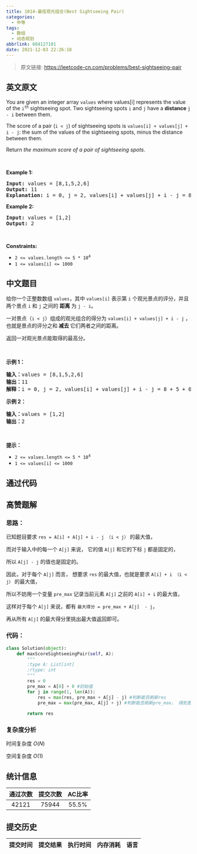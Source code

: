 ```yaml
---
title: 1014-最佳观光组合(Best Sightseeing Pair)
categories:
  - 中等
tags:
  - 数组
  - 动态规划
abbrlink: 684127101
date: 2021-12-03 22:26:18
---
```


> 原文链接: https://leetcode-cn.com/problems/best-sightseeing-pair


## 英文原文
<div><p>You are given an integer array <code>values</code> where values[i] represents the value of the <code>i<sup>th</sup></code> sightseeing spot. Two sightseeing spots <code>i</code> and <code>j</code> have a <strong>distance</strong> <code>j - i</code> between them.</p>

<p>The score of a pair (<code>i &lt; j</code>) of sightseeing spots is <code>values[i] + values[j] + i - j</code>: the sum of the values of the sightseeing spots, minus the distance between them.</p>

<p>Return <em>the maximum score of a pair of sightseeing spots</em>.</p>

<p>&nbsp;</p>
<p><strong>Example 1:</strong></p>

<pre>
<strong>Input:</strong> values = [8,1,5,2,6]
<strong>Output:</strong> 11
<strong>Explanation:</strong> i = 0, j = 2, values[i] + values[j] + i - j = 8 + 5 + 0 - 2 = 11
</pre>

<p><strong>Example 2:</strong></p>

<pre>
<strong>Input:</strong> values = [1,2]
<strong>Output:</strong> 2
</pre>

<p>&nbsp;</p>
<p><strong>Constraints:</strong></p>

<ul>
	<li><code>2 &lt;= values.length &lt;= 5 * 10<sup>4</sup></code></li>
	<li><code>1 &lt;= values[i] &lt;= 1000</code></li>
</ul>
</div>

## 中文题目
<div><p>给你一个正整数数组 <code>values</code>，其中 <code>values[i]</code> 表示第 <code>i</code> 个观光景点的评分，并且两个景点 <code>i</code> 和 <code>j</code> 之间的 <strong>距离</strong> 为 <code>j - i</code>。</p>

<p>一对景点（<code>i < j</code>）组成的观光组合的得分为 <code>values[i] + values[j] + i - j</code> ，也就是景点的评分之和<strong> 减去 </strong>它们两者之间的距离。</p>

<p>返回一对观光景点能取得的最高分。</p>

<p> </p>

<p><strong>示例 1：</strong></p>

<pre>
<strong>输入：</strong>values = [8,1,5,2,6]
<strong>输出：</strong>11
<strong>解释：</strong>i = 0, j = 2, values[i] + values[j] + i - j = 8 + 5 + 0 - 2 = 11
</pre>

<p><strong>示例 2：</strong></p>

<pre>
<strong>输入：</strong>values = [1,2]
<strong>输出：</strong>2
</pre>

<p> </p>

<p><strong>提示：</strong></p>

<ul>
	<li><code>2 <= values.length <= 5 * 10<sup>4</sup></code></li>
	<li><code>1 <= values[i] <= 1000</code></li>
</ul>
</div>

## 通过代码
<RecoDemo>
</RecoDemo>


## 高赞题解
### 思路：
已知题目要求 `res = A[i] + A[j] + i - j （i < j）` 的最大值，

而对于输入中的每一个 `A[j]` 来说， 它的值 `A[j]` 和它的下标 `j` 都是固定的，

所以 `A[j] - j` 的值也是固定的。

因此，对于每个 `A[j]` 而言， 想要求 `res` 的最大值，也就是要求 `A[i] + i （i < j）` 的最大值，

所以不妨用一个变量 `pre_max` 记录当前元素 `A[j]` 之前的 `A[i] + i` 的最大值，

这样对于每个 `A[j]` 来说，都有 `最大得分 = pre_max + A[j]  - j`，

再从所有 `A[j]` 的最大得分里挑出最大值返回即可。

### 代码：
```python [-Python]
class Solution(object):
    def maxScoreSightseeingPair(self, A):
        """
        :type A: List[int]
        :rtype: int
        """
        res = 0
        pre_max = A[0] + 0 #初始值
        for j in range(1, len(A)):
            res = max(res, pre_max + A[j] - j) #判断能否刷新res
            pre_max = max(pre_max, A[j] + j) #判断能否刷新pre_max， 得到更大的A[i] + i
                
        return res
```
### 复杂度分析
时间复杂度 $O(N)$

空间复杂度 $O(1)$


## 统计信息
| 通过次数 | 提交次数 | AC比率 |
| :------: | :------: | :------: |
|    42121    |    75944    |   55.5%   |

## 提交历史
| 提交时间 | 提交结果 | 执行时间 |  内存消耗  | 语言 |
| :------: | :------: | :------: | :--------: | :--------: |
